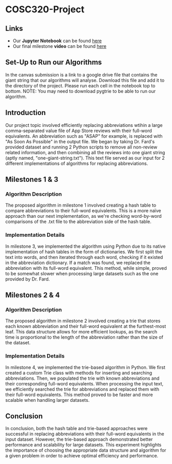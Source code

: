 # COSC320-Project

## Links

-  Our **Jupyter Notebook** can be found [here](https://github.com/SecondFeline/COSC320-Project/blob/main/Algorithms.ipynb)
-  Our final milestone **video** can be found [here](https://youtu.be/fwM99I3LOvQ)

## Set-Up to Run our Algorithms
In the canvas submission is a link to a google drive file that contains the giant string that our algorithms will analyse.  Download this file and add it to the directory of the project.  Please run each cell in the notebook top to bottom.  NOTE: You may need to download pygtrie to be able to run our algorithm.


## Introduction

Our project topic involved efficiently replacing abbreviations wtihin a large comma-separated value file of App Store reviews with their full-word equivalents. An abbreviation such as "ASAP" for example, is replaced with "As Soon As Possible" in the output file. We began by taking Dr. Fard's provided dataset and running 2 Python scripts to remove all non-review related information, and then combining all the reviews into one giant string (aptly named, "one-giant-string.txt"). This text file served as our input for 2 different implementations of algorithms for replacing abbreviations.

## Milestones 1 & 3

### Algorithm Description

The proposed algorithm in milestone 1 involved creating a hash table to compare abbreviations to their full-word equivalents. This is a more naïve approach than our next implementation, as we're checking word-by-word comparisons of the .txt file to the abbreviation side of the hash table.

### Implementation Details

In milestone 3, we implemented the algorithm using Python due to its native implementation of hash tables in the form of dictionaries. We first split the text into words, and then iterated through each word, checking if it existed in the abbreviation dictionary. If a match was found, we replaced the abbreviation with its full-word equivalent. This method, while simple, proved to be somewhat slower when processing large datasets such as the one provided by Dr. Fard.

## Milestones 2 & 4

### Algorithm Description

The proposed algorithm in milestone 2 involved creating a trie that stores each known abbreviation and their full-word equivalent at the furthest-most leaf. This data structure allows for more efficient lookups, as the search time is proportional to the length of the abbreviation rather than the size of the dataset.

### Implementation Details

In milestone 4, we implemented the trie-based algorithm in Python. We first created a custom Trie class with methods for inserting and searching abbreviations. Then, we populated the trie with known abbreviations and their corresponding full-word equivalents. When processing the input text, we efficiently searched the trie for abbreviations and replaced them with their full-word equivalents. This method proved to be faster and more scalable when handling larger datasets.

## Conclusion

In conclusion, both the hash table and trie-based approaches were successful in replacing abbreviations with their full-word equivalents in the input dataset. However, the trie-based approach demonstrated better performance and scalability for large datasets. This experiment highlights the importance of choosing the appropriate data structure and algorithm for a given problem in order to achieve optimal efficiency and performance.
